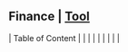## Finance | [Tool](http://localhost:3000/tools) 

| Table of Content |
| [](/.md) |
| [](/.md) |
| [](/.md) |
| [](/.md) |
